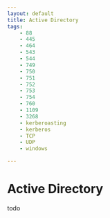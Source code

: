 ```yaml
---
layout: default
title: Active Directory
tags:
    - 88
    - 445
    - 464
    - 543
    - 544
    - 749
    - 750
    - 751
    - 752
    - 753
    - 754
    - 760
    - 1109
    - 3268
    - kerberoasting
    - kerberos
    - TCP
    - UDP
    - windows

---
```

# Active Directory

todo